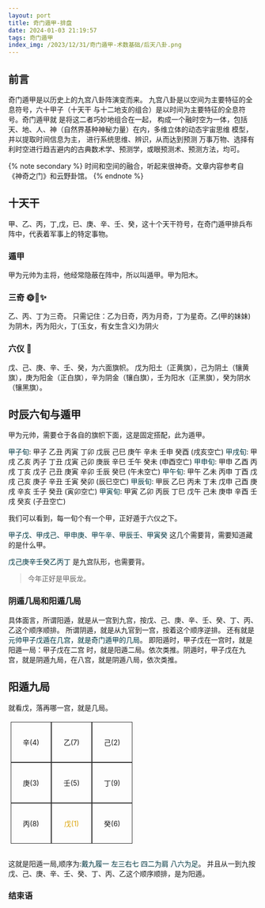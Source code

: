 ```yaml
---
layout: port
title: 奇门遁甲-排盘
date: 2024-01-03 21:19:57
tags: 奇门遁甲
index_img: /2023/12/31/奇门遁甲-术数基础/后天八卦.png
---
```


## 前言

奇门遁甲是以历史上的九宫八卦阵演变而来。
九宫八卦是以空间为主要特征的全息符号，六十甲子（十天干 与十二地支的组合）是以时间为主要特征的全息符号。奇门遁甲就 是将这二者巧妙地组合在一起，
构成一个融时空为一体，包括天、地、人、神（自然界基种神秘力量）在内，多维立体的动态宇宙思维 模型，并以提取时间信息为主，
进行系统思维、辨识，从而达到预测 万事万物、选择有利时空进行趋吉避内的古典数术学、预测学，或眼预测术、预测方法，均可。

{% note secondary %}
时间和空间的融合，听起来很神奇。文章内容参考自《神奇之门》和云野卦馆。
{% endnote %}

## 十天干

甲、乙、丙，丁,戊，已、庚、辛、壬、癸，这十个天干符号，在奇门遁甲排兵布阵中，代表着军事上的特定事物。

### 遁甲

甲为元帅为主将，他经常隐蔽在阵中，所以叫遁甲。甲为阳木。

### 三奇 🌞🌛✨

乙、丙、丁为三奇。
只需记住：乙为日奇，丙为月奇，丁为星奇。乙(甲的妹妹)为阴木，丙为阳火，丁(玉女，有女生含义)为阴火

### 六仪 🚩

戊、己、庚、辛、壬、癸，为六面旗帜。
戊为阳土（正黄旗），己为阴土（镶黄旗），庚为阳金（正白旗），辛为阴金（镶白旗），壬为阳水（正黑旗），癸为阴水（镶黑旗）。

## 时辰六旬与遁甲

甲为元帅，需要仓于各自的旗帜下面，这是固定搭配，此为遁甲。

<font color="rgb(236,174,0)">甲子旬</font>: 甲子 乙丑 丙寅 丁卯 戊辰 己巳 庚午 辛未 壬申 癸酉 (戌亥空亡)
<font color="rgb(236,174,0)">甲戌旬</font>: 甲戌 乙亥 丙子 丁丑 戊寅 己卯 庚辰 辛巳 壬午 癸未 (申酉空亡)
<font color="rgb(236,174,0)">甲申旬</font>: 甲申 乙酉 丙戌 丁亥 戊子 己丑 庚寅 辛卯 壬辰 癸巳 (午未空亡)
<font color="rgb(236,174,0)">甲午旬</font>: 甲午 乙未 丙申 丁酉 戊戌 己亥 庚子 辛丑 壬寅 癸卯 (辰巳空亡)
<font color="rgb(236,174,0)">甲辰旬</font>: 甲辰 乙巳 丙未 丁未 戊申 己酉 庚戌 辛亥 壬子 癸丑 (寅卯空亡)
<font color="rgb(236,174,0)">甲寅旬</font>: 甲寅 乙卯 丙辰 丁巳 戊午 己未 庚申 辛酉 壬戌 癸亥 (子丑空亡)

我们可以看到，每一旬个有一个甲，正好遁于六仪之下。

<font color="rgb(236,174,0)">甲子戊、甲戌己、甲申庚、甲午辛、甲辰壬、甲寅癸</font> 这几个需要背，需要知道藏的是什么甲。

<font color="rgb(236,174,0)">戊己庚辛壬癸乙丙丁</font> 是九宫队形，也需要背。

> 今年正好是甲辰龙。

### 阴遁几局和阳遁几局

具体面言，所谓阳遁，就是从一宫到九宫，按戊、己、庚、辛、壬、癸、丁、丙、乙这个顺序顺排。
所谓阴遁，就是从九官到一宫，按着这个顺序逆排。
还有就是<font color="rgb(236,174,0)">元帅甲子戊遁在几宫，就是奇门遁甲的几局</font>。
即阳遁时，甲子戊在一宫时，就是阳遁一局：甲子戊在二宫
时，就是阳遁二局。依次类推。阴遁时，甲子戊在九宫，就是阴遁九局，在八宫，就是阴遁八局，依次类推。

## 阳遁九局

就看戊，落再哪一宫，就是几局。

<div class="grid-box">
    <div >辛(4)</div>
    <div >乙(7)</div>
    <div >己(2)</div>
    <div >庚(3)</div>
    <div >壬(5)</div>
    <div >丁(9)</div>
    <div >丙(8)</div>
    <div class="earth" >戊(1)</div>
    <div >癸(6)</div>
</div>

<br/>


这就是阳遁一局,顺序为:<font color="rgb(236,174,0)">戴九履一 左三右七 四二为肩 八六为足</font>。
并且从一到九按戊、己、庚、辛、壬、癸、丁、丙、乙这个顺序顺排，是为阳遁。

### 结束语

<style>
.grid-box {
   width:240px;
  height:240px;
  display: grid; 
  grid-template-columns: min-content min-content min-content; 
  padding: 5px;
  align-items: center;
}
.grid-box div {
  width:80px;
  height:80px;
  border: 1px solid rgba(0, 0, 0, 0.8);
  display:flex;
  justify-content: center;
  align-items: center;
}

.earth {
  color:rgb(218,162,3)
}

</style>
